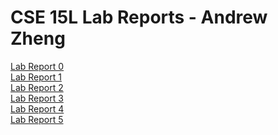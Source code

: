 # CSE 15L Lab Reports - Andrew Zheng
[Lab Report 0](Lab%200/lab-report-0)\
[Lab Report 1](Lab%201/lab-report-1)\
[Lab Report 2](Lab%202/lab-report-2)\
[Lab Report 3](Lab%203/lab-report-3)\
[Lab Report 4](Lab%204/lab-report-4)\
[Lab Report 5](Lab%205/lab-report-5)